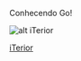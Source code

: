 Conhecendo Go!

![alt iTerior][logo]

[iTerior][link]

[link]: http://www.iterior.com.br
[logo]: http://iterior.com.br/assets/img/iterior-logo-social.png "iTerior"
